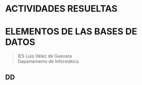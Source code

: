 
# ACTIVIDADES RESUELTAS
# ELEMENTOS DE LAS BASES DE DATOS

> IES Luis Vélez de Guevara  
> Departamento de Informática


## DD
